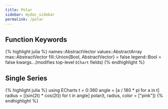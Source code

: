 ```yaml
---
title: Polar
sidebar: mydoc_sidebar
permalink: /polar
---
```


## Function Keywords
{% highlight julia %}
names::AbstractVector
values::AbstractArray
max::AbstractVector
fill::Union{Bool, AbstractVector} = false
legend::Bool = false
kwargs...(modifies top-level `EChart` fields)
{% endhighlight %}

## Single Series
{% highlight julia %}
using ECharts
t = 0:360
angle = [a / 180 * pi for a in t]
radius = [(sin(2t) * cos(2t)) for t in angle]
polar(t, radius, color = ["pink"])
{% endhighlight %}

<div id="polar1" style="height:400px;width:800px;"></div>
<script type="text/javascript">
    // Initialize after dom ready
    var myChart = echarts.init(document.getElementById("polar1"));

    // Load data into the ECharts instance
    myChart.setOption({"radiusAxis":{"splitNumber":5,"scale":false,"minInterval":0,"min":0,"triggerEvent":false,"polarIndex":0,"inverse":false,"nameLocation":"start","nameGap":15,"silent":true,"type":"value"},"ec_charttype":"polar","series":[{"name":"Series 1","yAxisIndex":0,"xAxisIndex":0,"data":[[0.0,0.0],[0.03487823687206265,1.0],[0.06958655048003272,2.0],[0.10395584540887964,3.0],[0.13781867790849958,4.0],[0.17101007166283433,5.0],[0.2033683215379001,6.0],[0.2347357813929454,7.0],[0.26495963211660245,8.0],[0.2938926261462365,9.0],[0.3213938048432697,10.0],[0.3473291852294986,11.0],[0.37157241273869707,12.0],[0.394005376803361,13.0],[0.41451878627752087,14.0],[0.4330127018922193,15.0],[0.44939702314958346,16.0],[0.4635919272833937,17.0],[0.4755282581475768,18.0],[0.48514786313799824,19.0],[0.49240387650610395,20.0],[0.4972609476841367,21.0],[0.4996954135095479,22.0],[0.4996954135095479,23.0],[0.49726094768413664,24.0],[0.49240387650610407,25.0],[0.48514786313799824,26.0],[0.4755282581475768,27.0],[0.4635919272833937,28.0],[0.4493970231495835,29.0],[0.4330127018922194,30.0],[0.41451878627752087,31.0],[0.39400537680336106,32.0],[0.37157241273869723,33.0],[0.34732918522949874,34.0],[0.32139380484326974,35.0],[0.29389262614623657,36.0],[0.26495963211660245,37.0],[0.23473578139294535,38.0],[0.20336832153790002,39.0],[0.1710100716628344,40.0],[0.1378186779084996,41.0],[0.10395584540887964,42.0],[0.06958655048003265,43.0],[0.03487823687206276,44.0],[6.123233995736766e-17,45.0],[-0.034878236872062415,46.0],[-0.06958655048003275,47.0],[-0.10395584540887953,48.0],[-0.1378186779084993,49.0],[-0.17101007166283433,50.0],[-0.2033683215378999,51.0],[-0.23473578139294524,52.0],[-0.26495963211660234,53.0],[-0.2938926261462365,54.0],[-0.3213938048432697,55.0],[-0.3473291852294987,56.0],[-0.37157241273869707,57.0],[-0.39400537680336106,58.0],[-0.4145187862775207,59.0],[-0.4330127018922192,60.0],[-0.4493970231495834,61.0],[-0.4635919272833936,62.0],[-0.4755282581475767,63.0],[-0.4851478631379983,64.0],[-0.49240387650610407,65.0],[-0.4972609476841366,66.0],[-0.4996954135095479,67.0],[-0.4996954135095479,68.0],[-0.4972609476841366,69.0],[-0.49240387650610407,70.0],[-0.4851478631379983,71.0],[-0.4755282581475768,72.0],[-0.4635919272833937,73.0],[-0.44939702314958346,74.0],[-0.4330127018922193,75.0],[-0.4145187862775208,76.0],[-0.3940053768033611,77.0],[-0.371572412738697,78.0],[-0.3473291852294988,79.0],[-0.3213938048432698,80.0],[-0.2938926261462366,81.0],[-0.2649596321166025,82.0],[-0.2347357813929454,83.0],[-0.2033683215379001,84.0],[-0.17101007166283472,85.0],[-0.13781867790849947,86.0],[-0.10395584540887992,87.0],[-0.06958655048003294,88.0],[-0.034878236872062825,89.0],[-1.2246467991473532e-16,90.0],[0.03487823687206258,91.0],[0.06958655048003226,92.0],[0.10395584540887969,93.0],[0.13781867790849966,94.0],[0.17101007166283447,95.0],[0.20336832153789985,96.0],[0.23473578139294518,97.0],[0.26495963211660195,98.0],[0.29389262614623685,99.0],[0.3213938048432696,100.0],[0.3473291852294986,101.0],[0.37157241273869684,102.0],[0.39400537680336073,103.0],[0.41451878627752065,104.0],[0.4330127018922194,105.0],[0.4493970231495834,106.0],[0.4635919272833936,107.0],[0.4755282581475767,108.0],[0.48514786313799807,109.0],[0.492403876506104,110.0],[0.4972609476841367,111.0],[0.4996954135095479,112.0],[0.4996954135095478,113.0],[0.4972609476841367,114.0],[0.49240387650610407,115.0],[0.4851478631379982,116.0],[0.4755282581475768,117.0],[0.4635919272833939,118.0],[0.4493970231495835,119.0],[0.43301270189221963,120.0],[0.41451878627752087,121.0],[0.3940053768033612,122.0],[0.37157241273869707,123.0],[0.34732918522949885,124.0],[0.32139380484327024,125.0],[0.2938926261462367,126.0],[0.26495963211660223,127.0],[0.23473578139294546,128.0],[0.20336832153790052,129.0],[0.17101007166283433,130.0],[0.13781867790849997,131.0],[0.10395584540888042,132.0],[0.069586550480033,133.0],[0.03487823687206244,134.0],[1.8369701987210297e-16,135.0],[-0.034878236872062075,136.0],[-0.06958655048003265,137.0],[-0.10395584540888006,138.0],[-0.1378186779084996,139.0],[-0.171010071662834,140.0],[-0.2033683215379002,141.0],[-0.23473578139294515,142.0],[-0.26495963211660184,143.0],[-0.2938926261462364,144.0],[-0.3213938048432699,145.0],[-0.34732918522949857,146.0],[-0.3715724127386968,147.0],[-0.394005376803361,148.0],[-0.4145187862775206,149.0],[-0.4330127018922194,150.0],[-0.4493970231495833,151.0],[-0.4635919272833938,152.0],[-0.4755282581475767,153.0],[-0.4851478631379981,154.0],[-0.492403876506104,155.0],[-0.4972609476841367,156.0],[-0.4996954135095478,157.0],[-0.4996954135095479,158.0],[-0.49726094768413676,159.0],[-0.49240387650610407,160.0],[-0.4851478631379982,161.0],[-0.47552825814757693,162.0],[-0.463591927283394,163.0],[-0.44939702314958346,164.0],[-0.4330127018922196,165.0],[-0.41451878627752087,166.0],[-0.39400537680336123,167.0],[-0.3715724127386971,168.0],[-0.3473291852294989,169.0],[-0.32139380484327024,170.0],[-0.29389262614623674,171.0],[-0.26495963211660223,172.0],[-0.23473578139294554,173.0],[-0.2033683215379006,174.0],[-0.17101007166283438,175.0],[-0.13781867790850003,176.0],[-0.10395584540888049,177.0],[-0.06958655048003305,178.0],[-0.034878236872062506,179.0],[-2.4492935982947064e-16,180.0],[0.03487823687206201,181.0],[0.06958655048003258,182.0],[0.10395584540887913,183.0],[0.1378186779084987,184.0],[0.17101007166283394,185.0],[0.20336832153790013,186.0],[0.23473578139294585,187.0],[0.2649596321166026,188.0],[0.29389262614623635,189.0],[0.32139380484326985,190.0],[0.3473291852294985,191.0],[0.37157241273869673,192.0],[0.39400537680336095,193.0],[0.4145187862775206,194.0],[0.4330127018922189,195.0],[0.44939702314958296,196.0],[0.4635919272833937,197.0],[0.475528258147577,198.0],[0.48514786313799824,199.0],[0.49240387650610395,200.0],[0.4972609476841367,201.0],[0.4996954135095479,202.0],[0.4996954135095479,203.0],[0.4972609476841368,204.0],[0.49240387650610407,205.0],[0.4851478631379984,206.0],[0.47552825814757715,207.0],[0.4635919272833939,208.0],[0.44939702314958313,209.0],[0.4330127018922192,210.0],[0.41451878627752087,211.0],[0.3940053768033613,212.0],[0.3715724127386971,213.0],[0.3473291852294989,214.0],[0.3213938048432703,215.0],[0.29389262614623685,216.0],[0.26495963211660306,217.0],[0.23473578139294637,218.0],[0.20336832153790063,219.0],[0.17101007166283444,220.0],[0.13781867790849922,221.0],[0.10395584540887966,222.0],[0.06958655048003312,223.0],[0.03487823687206256,224.0],[3.061616997868383e-16,225.0],[-0.03487823687206195,226.0],[-0.06958655048003252,227.0],[-0.10395584540887907,228.0],[-0.1378186779084986,229.0],[-0.17101007166283388,230.0],[-0.20336832153790088,231.0],[-0.2347357813929458,232.0],[-0.26495963211660256,233.0],[-0.2938926261462363,234.0],[-0.3213938048432691,235.0],[-0.34732918522949785,236.0],[-0.3715724127386973,237.0],[-0.3940053768033609,238.0],[-0.41451878627752053,239.0],[-0.4330127018922189,240.0],[-0.44939702314958285,241.0],[-0.4635919272833937,242.0],[-0.4755282581475767,243.0],[-0.48514786313799807,244.0],[-0.4924038765061041,245.0],[-0.49726094768413676,246.0],[-0.4996954135095478,247.0],[-0.4996954135095479,248.0],[-0.49726094768413676,249.0],[-0.4924038765061043,250.0],[-0.4851478631379982,251.0],[-0.4755282581475769,252.0],[-0.463591927283394,253.0],[-0.44939702314958324,254.0],[-0.43301270189221924,255.0],[-0.4145187862775209,256.0],[-0.3940053768033613,257.0],[-0.37157241273869773,258.0],[-0.3473291852294983,259.0],[-0.3213938048432697,260.0],[-0.29389262614623685,261.0],[-0.2649596321166031,262.0],[-0.23473578139294643,263.0],[-0.20336832153790152,264.0],[-0.1710100716628345,265.0],[-0.13781867790850014,266.0],[-0.10395584540887887,267.0],[-0.0695865504800323,268.0],[-0.03487823687206262,269.0],[-3.6739403974420594e-16,270.0],[0.03487823687206189,271.0],[0.06958655048003158,272.0],[0.10395584540887816,273.0],[0.13781867790849942,274.0],[0.1710100716628338,275.0],[0.20336832153790083,276.0],[0.23473578139294574,277.0],[0.2649596321166025,278.0],[0.29389262614623624,279.0],[0.32139380484326907,280.0],[0.3473291852294978,281.0],[0.37157241273869723,282.0],[0.39400537680336084,283.0],[0.41451878627752053,284.0],[0.43301270189221885,285.0],[0.4493970231495829,286.0],[0.4635919272833937,287.0],[0.47552825814757665,288.0],[0.485147863137998,289.0],[0.4924038765061042,290.0],[0.4972609476841367,291.0],[0.4996954135095479,292.0],[0.4996954135095479,293.0],[0.49726094768413676,294.0],[0.49240387650610423,295.0],[0.4851478631379983,296.0],[0.47552825814757693,297.0],[0.463591927283394,298.0],[0.44939702314958324,299.0],[0.4330127018922192,300.0],[0.414518786277521,301.0],[0.39400537680336134,302.0],[0.37157241273869784,303.0],[0.34732918522949835,304.0],[0.32139380484326974,305.0],[0.2938926261462369,306.0],[0.26495963211660317,307.0],[0.23473578139294646,308.0],[0.20336832153790158,309.0],[0.17101007166283458,310.0],[0.1378186779085002,311.0],[0.10395584540887894,312.0],[0.06958655048003237,313.0],[0.034878236872062686,314.0],[4.286263797015736e-16,315.0],[-0.03487823687206183,316.0],[-0.06958655048003151,317.0],[-0.10395584540887809,318.0],[-0.13781867790849936,319.0],[-0.17101007166283377,320.0],[-0.20336832153790077,321.0],[-0.23473578139294568,322.0],[-0.26495963211660245,323.0],[-0.29389262614623624,324.0],[-0.321393804843269,325.0],[-0.3473291852294978,326.0],[-0.37157241273869723,327.0],[-0.39400537680336084,328.0],[-0.4145187862775205,329.0],[-0.4330127018922188,330.0],[-0.4493970231495829,331.0],[-0.4635919272833937,332.0],[-0.47552825814757665,333.0],[-0.485147863137998,334.0],[-0.49240387650610407,335.0],[-0.4972609476841367,336.0],[-0.49969541350954777,337.0],[-0.4996954135095478,338.0],[-0.49726094768413676,339.0],[-0.49240387650610434,340.0],[-0.48514786313799824,341.0],[-0.4755282581475769,342.0],[-0.46359192728339405,343.0],[-0.44939702314958335,344.0],[-0.43301270189221924,345.0],[-0.414518786277521,346.0],[-0.3940053768033614,347.0],[-0.37157241273869784,348.0],[-0.3473291852294984,349.0],[-0.32139380484326974,350.0],[-0.29389262614623696,351.0],[-0.2649596321166033,352.0],[-0.2347357813929465,353.0],[-0.20336832153790163,354.0],[-0.17101007166283463,355.0],[-0.13781867790850028,356.0],[-0.10395584540887899,357.0],[-0.06958655048003243,358.0],[-0.03487823687206275,359.0],[-4.898587196589413e-16,360.0]],"smooth":false,"showSymbol":false,"type":"line","coordinateSystem":"polar"}],"toolbox":{"feature":{},"orient":"vertical","itemSize":15,"height":"auto","zlevel":0,"z":2,"itemGap":20,"right":"auto","top":"center","width":"auto","show":false,"showTitle":true},"ec_width":800,"ec_height":400,"polar":[{"zlevel":0,"center":["50%","50%"],"z":2}],"grid":[{"height":"auto","show":false,"width":"auto","backgroundColor":"transparent"}],"angleAxis":{"splitNumber":12,"minInterval":0,"startAngle":0,"max":"auto","min":"auto","clockwise":true,"polarIndex":0,"type":"value","scale":false,"silent":true},"title":[{"left":"left","borderColor":"transparent","bottom":"auto","padding":5,"zlevel":0,"borderWidth":1,"target":"blank","z":2,"itemGap":5,"shadowOffsetY":0,"shadowOffsetX":0,"right":"auto","top":"auto","subtarget":"blank","show":true}],"color":["pink"]});
</script>
